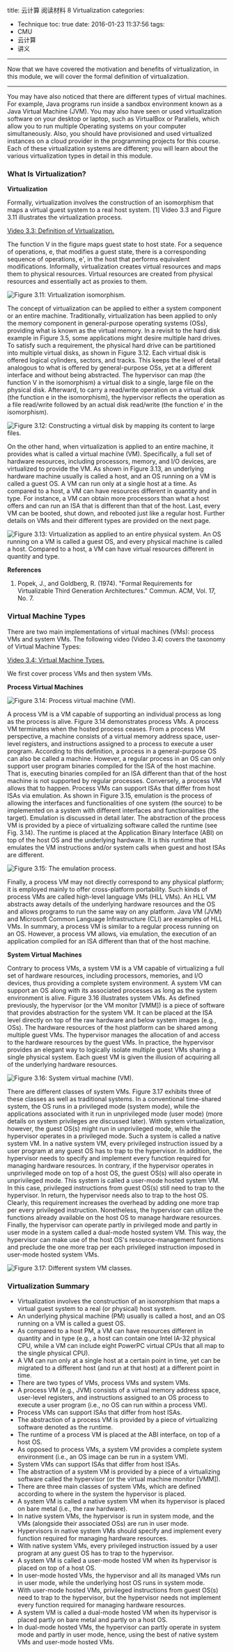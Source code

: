 title: 云计算 阅读材料 8 Virtualization
categories:
- Technique
toc: true
date: 2016-01-23 11:37:56
tags:
- CMU
- 云计算
- 讲义
---

Now that we have covered the motivation and benefits of virtualization, in this module, we will cover the formal definition of virtualization.

<!-- more -->

---

You may have also noticed that there are different types of virtual machines. For example, Java programs run inside a sandbox environment known as a Java Virtual Machine (JVM). You may also have seen or used virtualization software on your desktop or laptop, such as VirtualBox or Parallels, which allow you to run multiple Operating systems on your computer simultaneously. Also, you should have provisioned and used virtualized instances on a cloud provider in the programming projects for this course. Each of these virtualization systems are different; you will learn about the various virtualization types in detail in this module.

### What Is Virtualization?

**Virtualization**

Formally, virtualization involves the construction of an isomorphism that maps a virtual guest system to a real host system. [1] Video 3.3 and Figure 3.11 illustrates the virtualization process.

[Video 3.3: Definition of Virtualization.](http://youtu.be/U6HwG9dc03A)

The function V in the figure maps guest state to host state. For a sequence of operations, e, that modifies a guest state, there is a corresponding sequence of operations, e', in the host that performs equivalent modifications. Informally, virtualization creates virtual resources and maps them to physical resources. Virtual resources are created from physical resources and essentially act as proxies to them.

![Figure 3.11: Virtualization isomorphism.](/images/14551121054860.jpg)

The concept of virtualization can be applied to either a system component or an entire machine. Traditionally, virtualization has been applied to only the memory component in general-purpose operating systems (OSs), providing what is known as the virtual memory. In a revisit to the hard disk example in Figure 3.5, some applications might desire multiple hard drives. To satisfy such a requirement, the physical hard drive can be partitioned into multiple virtual disks, as shown in Figure 3.12. Each virtual disk is offered logical cylinders, sectors, and tracks. This keeps the level of detail analogous to what is offered by general-purpose OSs, yet at a different interface and without being abstracted. The hypervisor can map (the function V in the isomorphism) a virtual disk to a single, large file on the physical disk. Afterward, to carry a read/write operation on a virtual disk (the function e in the isomorphism), the hypervisor reflects the operation as a file read/write followed by an actual disk read/write (the function e' in the isomorphism).

![Figure 3.12: Constructing a virtual disk by mapping its content to large files.](/images/14551121252577.jpg)

On the other hand, when virtualization is applied to an entire machine, it provides what is called a virtual machine (VM). Specifically, a full set of hardware resources, including processors, memory, and I/O devices, are virtualized to provide the VM. As shown in Figure 3.13, an underlying hardware machine usually is called a host, and an OS running on a VM is called a guest OS. A VM can run only at a single host at a time. As compared to a host, a VM can have resources different in quantity and in type. For instance, a VM can obtain more processors than what a host offers and can run an ISA that is different than that of the host. Last, every VM can be booted, shut down, and rebooted just like a regular host. Further details on VMs and their different types are provided on the next page.

![Figure 3.13: Virtualization as applied to an entire physical system. An OS running on a VM is called a guest OS, and every physical machine is called a host. Compared to a host, a VM can have virtual resources different in quantity and type.](/images/14551121504766.jpg)

**References**

1. Popek, J., and Goldberg, R. (1974). "Formal Requirements for Virtualizable Third Generation Architectures." Commun. ACM, Vol. 17, No. 7.

### Virtual Machine Types

There are two main implementations of virtual machines (VMs): process VMs and system VMs. The following video (Video 3.4) covers the taxonomy of Virtual Machine Types:

[Video 3.4: Virtual Machine Types.](http://youtu.be/15DGinFJwFg)

We first cover process VMs and then system VMs.

**Process Virtual Machines**

![Figure 3.14: Process virtual machine (VM).](/images/14551122397465.jpg)

A process VM is a VM capable of supporting an individual process as long as the process is alive. Figure 3.14 demonstrates process VMs. A process VM terminates when the hosted process ceases. From a process VM perspective, a machine consists of a virtual memory address space, user-level registers, and instructions assigned to a process to execute a user program. According to this definition, a process in a general-purpose OS can also be called a machine. However, a regular process in an OS can only support user program binaries compiled for the ISA of the host machine. That is, executing binaries compiled for an ISA different than that of the host machine is not supported by regular processes. Conversely, a process VM allows that to happen. Process VMs can support ISAs that differ from host ISAs via emulation. As shown in Figure 3.15, emulation is the process of allowing the interfaces and functionalities of one system (the source) to be implemented on a system with different interfaces and functionalities (the target). Emulation is discussed in detail later. The abstraction of the process VM is provided by a piece of virtualizing software called the runtime (see Fig. 3.14). The runtime is placed at the Application Binary Interface (ABI) on top of the host OS and the underlying hardware. It is this runtime that emulates the VM instructions and/or system calls when guest and host ISAs are different.

![Figure 3.15: The emulation process.](/images/14551122593382.jpg)

Finally, a process VM may not directly correspond to any physical platform; it is employed mainly to offer cross-platform portability. Such kinds of process VMs are called high-level language VMs (HLL VMs). An HLL VM abstracts away details of the underlying hardware resources and the OS and allows programs to run the same way on any platform. Java VM (JVM) and Microsoft Common Language Infrastructure (CLI) are examples of HLL VMs. In summary, a process VM is similar to a regular process running on an OS. However, a process VM allows, via emulation, the execution of an application compiled for an ISA different than that of the host machine.

**System Virtual Machines**

Contrary to process VMs, a system VM is a VM capable of virtualizing a full set of hardware resources, including processors, memories, and I/O devices, thus providing a complete system environment. A system VM can support an OS along with its associated processes as long as the system environment is alive. Figure 3.16 illustrates system VMs. As defined previously, the hypervisor (or the VM monitor [VMM]) is a piece of software that provides abstraction for the system VM. It can be placed at the ISA level directly on top of the raw hardware and below system images (e.g., OSs). The hardware resources of the host platform can be shared among multiple guest VMs. The hypervisor manages the allocation of and access to the hardware resources by the guest VMs. In practice, the hypervisor provides an elegant way to logically isolate multiple guest VMs sharing a single physical system. Each guest VM is given the illusion of acquiring all of the underlying hardware resources.

![Figure 3.16: System virtual machine (VM).](/images/14551122850438.jpg)

There are different classes of system VMs. Figure 3.17 exhibits three of these classes as well as traditional systems. In a conventional time-shared system, the OS runs in a privileged mode (system mode), while the applications associated with it run in unprivileged mode (user mode) (more details on system privileges are discussed later). With system virtualization, however, the guest OS(s) might run in unprivileged mode, while the hypervisor operates in a privileged mode. Such a system is called a native system VM. In a native system VM, every privileged instruction issued by a user program at any guest OS has to trap to the hypervisor. In addition, the hypervisor needs to specify and implement every function required for managing hardware resources. In contrary, if the hypervisor operates in unprivileged mode on top of a host OS, the guest OS(s) will also operate in unprivileged mode. This system is called a user-mode hosted system VM. In this case, privileged instructions from guest OS(s) still need to trap to the hypervisor. In return, the hypervisor needs also to trap to the host OS. Clearly, this requirement increases the overhead by adding one more trap per every privileged instruction. Nonetheless, the hypervisor can utilize the functions already available on the host OS to manage hardware resources. Finally, the hypervisor can operate partly in privileged mode and partly in user mode in a system called a dual-mode hosted system VM. This way, the hypervisor can make use of the host OS's resource-management functions and preclude the one more trap per each privileged instruction imposed in user-mode hosted system VMs.

![Figure 3.17: Different system VM classes.](/images/14551123005959.jpg)

### Virtualization Summary

+ Virtualization involves the construction of an isomorphism that maps a virtual guest system to a real (or physical) host system.
+ An underlying physical machine (PM) usually is called a host, and an OS running on a VM is called a guest OS.
+ As compared to a host PM, a VM can have resources different in quantity and in type (e.g., a host can contain one Intel IA-32 physical CPU, while a VM can include eight PowerPC virtual CPUs that all map to the single physical CPU).
+ A VM can run only at a single host at a certain point in time, yet can be migrated to a different host (and run at that host) at a different point in time.
+ There are two types of VMs, process VMs and system VMs.
+ A process VM (e.g., JVM) consists of a virtual memory address space, user-level registers, and instructions assigned to an OS process to execute a user program (i.e., no OS can run within a process VM).
+ Process VMs can support ISAs that differ from host ISAs.
+ The abstraction of a process VM is provided by a piece of virtualizing software denoted as the runtime.
+ The runtime of a process VM is placed at the ABI interface, on top of a host OS.
+ As opposed to process VMs, a system VM provides a complete system environment (i.e., an OS image can be run in a system VM).
+ System VMs can support ISAs that differ from host ISAs.
+ The abstraction of a system VM is provided by a piece of a virtualizing software called the hypervisor (or the virtual machine monitor [VMM]).
+ There are three main classes of system VMs, which are defined according to where in the system the hypervisor is placed.
+ A system VM is called a native system VM when its hypervisor is placed on bare metal (i.e., the raw hardware).
+ In native system VMs, the hypervisor is run in system mode, and the VMs (alongside their associated OSs) are run in user mode.
+ Hypervisors in native system VMs should specify and implement every function required for managing hardware resources.
+ With native system VMs, every privileged instruction issued by a user program at any guest OS has to trap to the hypervisor.
+ A system VM is called a user-mode hosted VM when its hypervisor is placed on top of a host OS.
+ In user-mode hosted VMs, the hypervisor and all its managed VMs run in user mode, while the underlying host OS runs in system mode.
+ With user-mode hosted VMs, privileged instructions from guest OS(s) need to trap to the hypervisor, but the hypervisor needs not implement every function required for managing hardware resources.
+ A system VM is called a dual-mode hosted VM when its hypervisor is placed partly on bare metal and partly on a host OS.
+ In dual-mode hosted VMs, the hypervisor can partly operate in system mode and partly in user mode, hence, using the best of native system VMs and user-mode hosted VMs.


